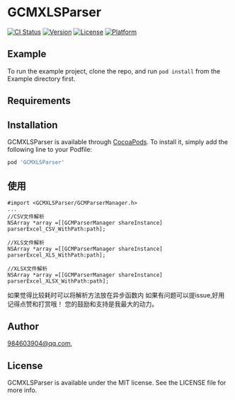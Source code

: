 # GCMXLSParser

[![CI Status](https://img.shields.io/travis/984603904@qq.com/GCMXLSParser.svg?style=flat)](https://travis-ci.org/984603904@qq.com/GCMXLSParser)
[![Version](https://img.shields.io/cocoapods/v/GCMXLSParser.svg?style=flat)](https://cocoapods.org/pods/GCMXLSParser)
[![License](https://img.shields.io/cocoapods/l/GCMXLSParser.svg?style=flat)](https://cocoapods.org/pods/GCMXLSParser)
[![Platform](https://img.shields.io/cocoapods/p/GCMXLSParser.svg?style=flat)](https://cocoapods.org/pods/GCMXLSParser)

## Example

To run the example project, clone the repo, and run `pod install` from the Example directory first.

## Requirements

## Installation

GCMXLSParser is available through [CocoaPods](https://cocoapods.org). To install
it, simply add the following line to your Podfile:

```ruby
pod 'GCMXLSParser'
```


## 使用
```
#import <GCMXLSParser/GCMParserManager.h>
...
//CSV文件解析
NSArray *array =[[GCMParserManager shareInstance] parserExcel_CSV_WithPath:path];

//XLS文件解析
NSArray *array =[[GCMParserManager shareInstance] parserExcel_XLS_WithPath:path];

//XLSX文件解析
NSArray *array =[[GCMParserManager shareInstance] parserExcel_XLSX_WithPath:path];
```
如果觉得比较耗时可以将解析方法放在异步函数内
如果有问题可以提issue,好用记得点赞和打赏哦！
您的鼓励和支持是我最大的动力。

## Author

984603904@qq.com,

## License

GCMXLSParser is available under the MIT license. See the LICENSE file for more info.

